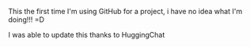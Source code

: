 This the first time I'm using GitHub for a project, i have no idea what I'm doing!!! =D

I was able to update this thanks to HuggingChat